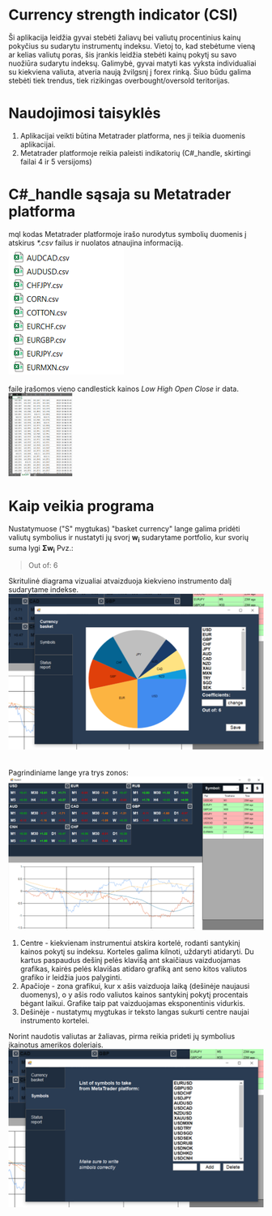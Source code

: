 # Currency strength indicator (CSI)
Ši aplikacija leidžia gyvai stebėti žaliavų bei valiutų procentinius kainų pokyčius su sudarytu instrumentų indeksu. Vietoj to, kad stebėtume vieną ar kelias valiutų poras, šis įrankis leidžia stebėti kainų pokytį su savo nuožiūra sudarytu indeksų. Galimybė, gyvai matyti kas vyksta individualiai su kiekviena valiuta, atveria naują žvilgsnį į forex rinką. Šiuo būdu galima stebėti tiek trendus, tiek rizikingas overbought/oversold teritorijas.

# Naudojimosi taisyklės
1) Aplikacijai veikti būtina Metatrader platforma, nes ji teikia duomenis aplikacijai.
2) Metatrader platformoje reikia paleisti indikatorių (C#_handle, skirtingi failai 4 ir 5 versijoms)

# C#_handle sąsaja su Metatrader platforma
mql kodas Metatrader platformoje irašo nurodytus symbolių duomenis į atskirus *\*.csv* failus ir nuolatos atnaujina informaciją.
![alt text](https://github.com/TadasDanilevicius/Currency-strength-indicator/blob/main/data%20files.png)
<br><br>faile įrašomos vieno candlestick kainos *Low High Open Close* ir data.
<br><img src="https://github.com/TadasDanilevicius/Currency-strength-indicator/blob/main/eurjpy.png" alt="" data-canonical-src="https://github.com/TadasDanilevicius/Currency-strength-indicator/blob/main/eurjpy.png" width="25%" height="auto"/>
# Kaip veikia programa
Nustatymuose ("S" mygtukas) "basket currency" lange galima pridėti valiutų symbolius ir nustatyti jų svorį **w<sub>i</sub>** sudarytame portfolio, kur svorių suma lygi **Σw<sub>i</sub>** Pvz.:
> Out of: 6 

Skritulinė diagrama vizualiai atvaizduoja kiekvieno instrumento dalį sudarytame indekse.
![alt text](https://github.com/TadasDanilevicius/Currency-strength-indicator/blob/main/CSI%20currency%20basket.png)
<br><br><br>Pagrindiniame lange yra trys zonos:
![alt text](https://github.com/TadasDanilevicius/Currency-strength-indicator/blob/main/CSI%20main%20window.png)
1) Centre - kiekvienam instrumentui atskira kortelė, rodanti santykinį kainos pokytį su indeksu. Korteles galima kilnoti, uždaryti atidaryti. Du kartus paspaudus dešinį pelės klavišą ant skaičiaus vaizduojamas grafikas, kairės pelės klavišas atidaro grafiką ant seno kitos valiutos grafiko ir leidžia juos palyginti.
2) Apačioje - zona grafikui, kur x ašis vaizduoja laiką (dešinėje naujausi duomenys), o y ašis rodo valiutos kainos santykinį pokytį procentais bėgant laikui. Grafike taip pat vaizduojamas eksponentinis vidurkis.
3) Dešinėje - nustatymų mygtukas ir teksto langas sukurti centre naujai instrumento kortelei.

Norint naudotis valiutas ar žaliavas, pirma reikia prideti jų symbolius įkainotus amerikos doleriais. 
![alt text](https://github.com/TadasDanilevicius/Currency-strength-indicator/blob/main/CSI%20symbols.png)

